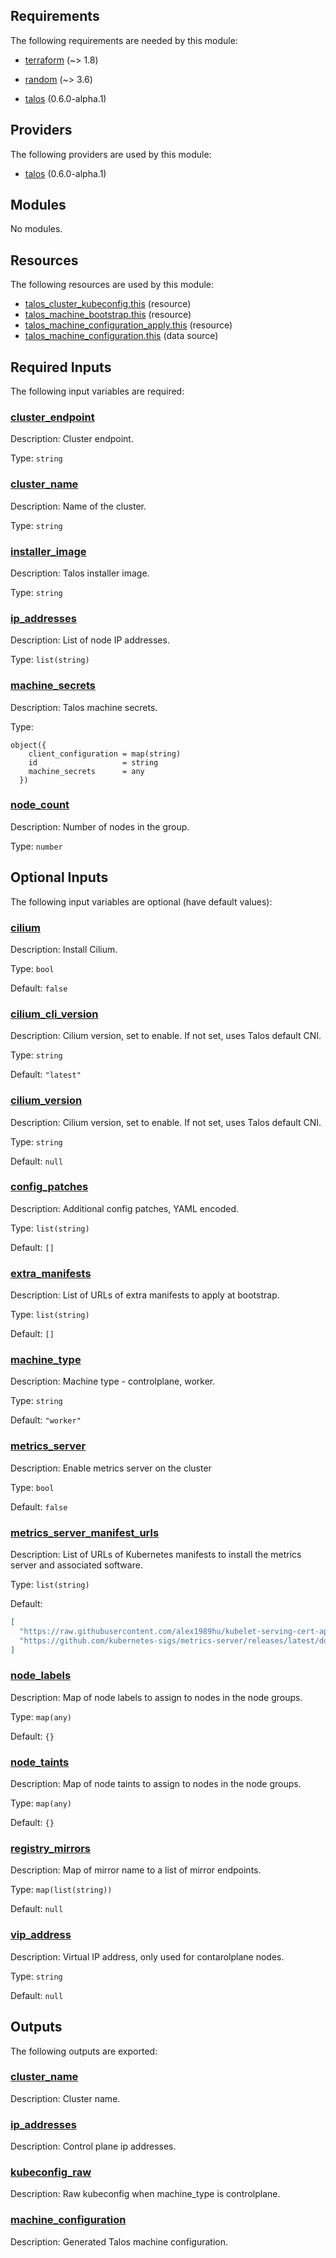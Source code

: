 <!-- BEGIN_TF_DOCS -->
## Requirements

The following requirements are needed by this module:

- <a name="requirement_terraform"></a> [terraform](#requirement\_terraform) (~> 1.8)

- <a name="requirement_random"></a> [random](#requirement\_random) (~> 3.6)

- <a name="requirement_talos"></a> [talos](#requirement\_talos) (0.6.0-alpha.1)

## Providers

The following providers are used by this module:

- <a name="provider_talos"></a> [talos](#provider\_talos) (0.6.0-alpha.1)

## Modules

No modules.

## Resources

The following resources are used by this module:

- [talos_cluster_kubeconfig.this](https://registry.terraform.io/providers/siderolabs/talos/0.6.0-alpha.1/docs/resources/cluster_kubeconfig) (resource)
- [talos_machine_bootstrap.this](https://registry.terraform.io/providers/siderolabs/talos/0.6.0-alpha.1/docs/resources/machine_bootstrap) (resource)
- [talos_machine_configuration_apply.this](https://registry.terraform.io/providers/siderolabs/talos/0.6.0-alpha.1/docs/resources/machine_configuration_apply) (resource)
- [talos_machine_configuration.this](https://registry.terraform.io/providers/siderolabs/talos/0.6.0-alpha.1/docs/data-sources/machine_configuration) (data source)

## Required Inputs

The following input variables are required:

### <a name="input_cluster_endpoint"></a> [cluster\_endpoint](#input\_cluster\_endpoint)

Description: Cluster endpoint.

Type: `string`

### <a name="input_cluster_name"></a> [cluster\_name](#input\_cluster\_name)

Description: Name of the cluster.

Type: `string`

### <a name="input_installer_image"></a> [installer\_image](#input\_installer\_image)

Description: Talos installer image.

Type: `string`

### <a name="input_ip_addresses"></a> [ip\_addresses](#input\_ip\_addresses)

Description: List of node IP addresses.

Type: `list(string)`

### <a name="input_machine_secrets"></a> [machine\_secrets](#input\_machine\_secrets)

Description: Talos machine secrets.

Type:

```hcl
object({
    client_configuration = map(string)
    id                   = string
    machine_secrets      = any
  })
```

### <a name="input_node_count"></a> [node\_count](#input\_node\_count)

Description: Number of nodes in the group.

Type: `number`

## Optional Inputs

The following input variables are optional (have default values):

### <a name="input_cilium"></a> [cilium](#input\_cilium)

Description: Install Cilium.

Type: `bool`

Default: `false`

### <a name="input_cilium_cli_version"></a> [cilium\_cli\_version](#input\_cilium\_cli\_version)

Description: Cilium version, set to enable. If not set, uses Talos default CNI.

Type: `string`

Default: `"latest"`

### <a name="input_cilium_version"></a> [cilium\_version](#input\_cilium\_version)

Description: Cilium version, set to enable. If not set, uses Talos default CNI.

Type: `string`

Default: `null`

### <a name="input_config_patches"></a> [config\_patches](#input\_config\_patches)

Description: Additional config patches, YAML encoded.

Type: `list(string)`

Default: `[]`

### <a name="input_extra_manifests"></a> [extra\_manifests](#input\_extra\_manifests)

Description: List of URLs of extra manifests to apply at bootstrap.

Type: `list(string)`

Default: `[]`

### <a name="input_machine_type"></a> [machine\_type](#input\_machine\_type)

Description: Machine type - controlplane, worker.

Type: `string`

Default: `"worker"`

### <a name="input_metrics_server"></a> [metrics\_server](#input\_metrics\_server)

Description: Enable metrics server on the cluster

Type: `bool`

Default: `false`

### <a name="input_metrics_server_manifest_urls"></a> [metrics\_server\_manifest\_urls](#input\_metrics\_server\_manifest\_urls)

Description: List of URLs of Kubernetes manifests to install the metrics server and associated software.

Type: `list(string)`

Default:

```json
[
  "https://raw.githubusercontent.com/alex1989hu/kubelet-serving-cert-approver/main/deploy/standalone-install.yaml",
  "https://github.com/kubernetes-sigs/metrics-server/releases/latest/download/components.yaml"
]
```

### <a name="input_node_labels"></a> [node\_labels](#input\_node\_labels)

Description: Map of node labels to assign to nodes in the node groups.

Type: `map(any)`

Default: `{}`

### <a name="input_node_taints"></a> [node\_taints](#input\_node\_taints)

Description: Map of node taints to assign to nodes in the node groups.

Type: `map(any)`

Default: `{}`

### <a name="input_registry_mirrors"></a> [registry\_mirrors](#input\_registry\_mirrors)

Description: Map of mirror name to a list of mirror endpoints.

Type: `map(list(string))`

Default: `null`

### <a name="input_vip_address"></a> [vip\_address](#input\_vip\_address)

Description: Virtual IP address, only used for contarolplane nodes.

Type: `string`

Default: `null`

## Outputs

The following outputs are exported:

### <a name="output_cluster_name"></a> [cluster\_name](#output\_cluster\_name)

Description: Cluster name.

### <a name="output_ip_addresses"></a> [ip\_addresses](#output\_ip\_addresses)

Description: Control plane ip addresses.

### <a name="output_kubeconfig_raw"></a> [kubeconfig\_raw](#output\_kubeconfig\_raw)

Description: Raw kubeconfig when machine\_type is controlplane.

### <a name="output_machine_configuration"></a> [machine\_configuration](#output\_machine\_configuration)

Description: Generated Talos machine configuration.
<!-- END_TF_DOCS -->